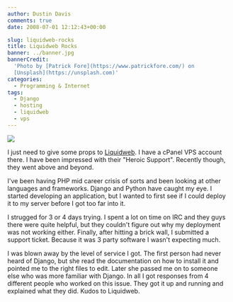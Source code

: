 ```yaml
---
author: Dustin Davis
comments: true
date: 2008-07-01 12:12:43+00:00

slug: liquidweb-rocks
title: Liquidweb Rocks
banner: ../banner.jpg
bannerCredit:
  'Photo by [Patrick Fore](https://www.patrickfore.com/) on
  [Unsplash](https://unsplash.com)'
categories:
  - Programming & Internet
tags:
  - Django
  - hosting
  - liquidweb
  - vps
---
```


[![](http://rgfx.liquidweb.com/banners/heroic125x125.gif)](http://www.liquidweb.com/?RID=redseam)

I just need to give some props to
[Liquidweb](http://www.liquidweb.com/?RID=redseam). I have a cPanel VPS account
there. I have been impressed with their "Heroic Support". Recently though, they
went above and beyond.

I've been having PHP mid career crisis of sorts and been looking at other
languages and frameworks. Django and Python have caught my eye. I started
developing an application, but I wanted to first see if I could deploy it to my
server before I got too far into it.

I strugged for 3 or 4 days trying. I spent a lot on time on IRC and they guys
there were quite helpful, but they couldn't figure out why my deployment was not
working either. Finally, after hitting a brick wall, I submitted a support
ticket. Because it was 3 party software I wasn't expecting much.

I was blown away by the level of service I got. The first person had never heard
of Django, but she read the documentation on how to install it and pointed me to
the right files to edit. Later she passed me on to someone else who was more
familiar with Django. In all I got responses from 4 different people who worked
on this issue. They got it up and running and explained what they did. Kudos to
Liquidweb.
